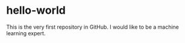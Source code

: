 # hello-world
This is the very first repository in GitHub.
I would like to be a machine learning expert.
